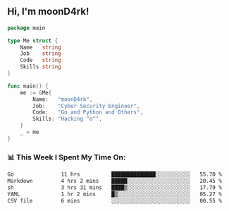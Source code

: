 <h2> Hi, I'm moonD4rk!</h2>

```go
package main

type Me struct {
	Name   string
	Job    string
	Code   string
	Skills string
}

func main() {
	me := &Me{
		Name:   "moonD4rk",
		Job:    "Cyber Security Engineer",
		Code:   "Go and Python and Others",
		Skills: "Hacking ^o^",
	}
	_ = me
}
```

<h3>📊 This Week I Spent My Time On:</h3>
<!-- <img align='right' src="https://github-readme-stats.vercel.app/api?username=moond4rk&show_icons=true&theme=radical", width="300" height="150"> -->

<!--START_SECTION:waka-->

```txt
Go               11 hrs          ██████████████░░░░░░░░░░░   55.70 %
Markdown         4 hrs 2 mins    █████░░░░░░░░░░░░░░░░░░░░   20.45 %
sh               3 hrs 31 mins   ████▒░░░░░░░░░░░░░░░░░░░░   17.79 %
YAML             1 hr 2 mins     █▒░░░░░░░░░░░░░░░░░░░░░░░   05.27 %
CSV file         6 mins          ░░░░░░░░░░░░░░░░░░░░░░░░░   00.55 %
```

<!--END_SECTION:waka-->


